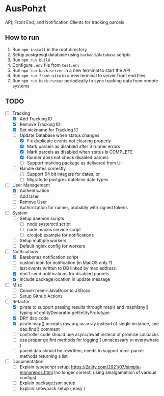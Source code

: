 # AusPohzt 

API, Front End, and Notification Clients for tracking parcels 

## How to run 

1. Run `npm install` in the root directory
2. Setup postgresql database using `backend/database` scripts
3. Run `npm run build`
4. Configure `.env` file from `test.env`
5. Run `npm run back:server` in a new terminal to start the API
6. Run `npm run front:site` in a new terminal to server front end files
7. Run `npm run back:runner` periodically to sync tracking data from remote systems

## 

## TODO 

- [ ] Tracking 
    - [x] Add Tracking ID
    - [x] Remove Tracking ID 
    - [x] Set nickname for Tracking ID 
    - [ ] Update Database when status changes
        - [x] Fix duplicate events not clearing properly
        - [x] Mark parcels as disabled after 3 runner errors
        - [x] Mark parcels as disabled when status is COMPLETE
        - [x] Runner does not check disabled parcels
        - [ ] Support marking package as delivered from UI
    - [ ] Handle dates correctly
        - [ ] Support 64 bit integers for dates, or
        - [ ] Migrate to postgres datetime date types
- [ ] User Management
    - [x] Authentication
    - [ ] Add User
    - [ ] Remove User
    - [ ] Authorization for runner, probably with signed tokens
- [ ] System
    - [ ] Setup daemon scripts
        - [ ] node systemctl script
        - [ ] node macos service script
        - [ ] cronjob example for notifications
    - [ ] Setup multiple workers
    - [ ] Default nginx config for workers
- [ ] Notifications
    - [x] Barebones notification script
    - [ ] custom icon for notification (in MacOS only ?)
    - [ ] last events written to DB linked by mac address. 
    - [x] don't send notifications for disabled parcels
    - [x] include package location in update message
- [ ] Misc
    - [ ] Convert semi-JavaDocs to JSDocs 
    - [ ] Setup Github Actions
- [ ] Refactor
    - [x] pirate to support passing results through map() and mapMany()
    - [ ] typing of entityDecorator.getEntityPrototype
    - [x] DRY dao code
    - [x] pirate.map() accepts row arg as array instead of single instance, see dao.find() comment
    - [ ] controller code should use async/await instead of promise callbacks
    - [ ] use proper go fmt methods for logging ( unnecessary \n everywhere )
    - [ ] parcel dao should be rewritten, needs to support most parcel methods returning a list
- [ ] Documentation
    - [ ] Explain typescript setup: https://2ality.com/2021/07/simple-monorepos.html (no longer correct, using amalgamatioin of various configs)
    - [ ] Explain package.json setup
    - [ ] Explain snowpack setup ( easy )
